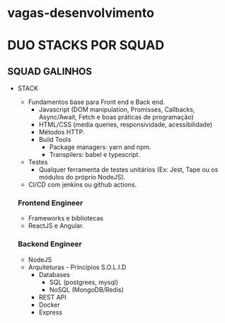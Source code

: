 # vagas-desenvolvimento
# DUO STACKS POR SQUAD

## SQUAD GALINHOS

 - STACK
	 - Fundamentos base para Front end e Back end.
		 - Javascript (DOM manipulation, Promisses, Callbacks, Async/Await, Fetch e boas práticas de programação)
		 - HTML/CSS (media queries, responsividade, acessibilidade)
		 - Métodos HTTP.
	   - Build Tools		 
		  - Package managers: yarn and npm.
		  - Transpilers: babel e typescript.
	 - Testes
		 - Qualquer ferramenta de testes unitários (Ex: Jest, Tape ou os módulos do próprio NodeJS).
	 - CI/CD com jenkins ou github actions.
	 
   
   ### Frontend Engineer
   - Frameworks e bibliotecas
    - ReactJS e Angular.
   ### Backend Engineer
   - NodeJS
   - Arquiteturas
		 - Princípios S.O.L.I.D
	 - Databases
		 - SQL (postgrees, mysql)
		 - NoSQL (MongoDB/Redis)
	 - REST API
	 - Docker
	 - Express
